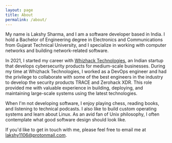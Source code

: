 ```yaml
---
layout: page
title: About
permalink: /about/
---
```


My name is Lakshy Sharma, and I am a software developer based in India. I hold a Bachelor of Engineering degree in Electronics and Communications from Gujarat Technical University, and I specialize in working with computer networks and building network-related software.

In 2021, I started my career with [Whizhack Technologies](https://whizhack.com), an Indian startup that develops cybersecurity products for medium-scale businesses. During my time at Whizhack Technologies, I worked as a DevOps engineer and had the privilege to collaborate with some of the best engineers in the industry to develop the security products TRACE and Zerohack XDR. This role provided me with valuable experience in building, deploying, and maintaining large-scale systems using the latest technologies.

When I'm not developing software, I enjoy playing chess, reading books, and listening to technical podcasts. I also like to build custom operating systems and learn about Linux. As an avid fan of Unix philosophy, I often contemplate what good software design should look like.

If you'd like to get in touch with me, please feel free to email me at lakshy1106@protonmail.com.